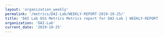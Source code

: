```yaml
---
layout: 'organization_weekly'
permalink: '/metrics/DAI-Lab/WEEKLY-REPORT-2019-10-25/'
title: 'DAI Lab OSS Metrics Metrics report for DAI-Lab | WEEKLY-REPORT-2019-10-25'
organization: 'DAI-Lab'
current_date: '2019-10-25'
---
```

